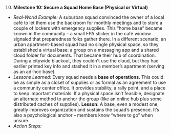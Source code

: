 10. **Milestone 10: Secure a Squad Home Base (Physical or Virtual)**  
- _Real-World Example:_ A suburban squad convinced the owner of a local café to let them use the backroom for monthly meetings and to store a couple of lockers with emergency supplies. This “home base” became known in the community – a small FPA sticker in the café window signaled that preparedness folks gather there. In a different scenario, an urban apartment-based squad had no single physical space, so they established a virtual base: a group on a messaging app and a shared cloud folder for documents. That became their hub of coordination. During a citywide blackout, they couldn’t use the cloud, but they had earlier printed key info and stashed it in a member’s apartment (serving as an ad-hoc base).  
- _Lessons Learned:_ Every squad needs a **base of operations**. This could be as simple as a closet of supplies or as formal as an agreement to use a community center office. It provides stability, a rally point, and a place to keep important materials. If a physical space isn’t feasible, designate an alternate method to anchor the group (like an online hub plus some distributed caches of supplies). **Lesson:** A base, even a modest one, greatly improves organization and sustains the squad’s presence. It’s also a psychological anchor – members know “where to go” when unsure.  
- _Action Steps:_